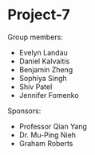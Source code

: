 # Project-7
Group members:
- Evelyn Landau
- Daniel Kalvaitis
- Benjamin Zheng
- Sophiya Singh
- Shiv Patel
- Jennifer Fomenko

Sponsors:
- Professor Qian Yang
- Dr. Mu-Ping Nieh
- Graham Roberts